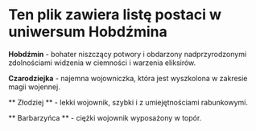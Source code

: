 # Ten plik zawiera listę postaci w uniwersum Hobdźmina

**Hobdźmin** - bohater niszczący potwory i obdarzony nadprzyrodzonymi zdolnościami widzenia w ciemności i warzenia eliksirów.

**Czarodziejka** - najemna wojowniczka, która jest wyszkolona w zakresie magii wojennej.

** Złodziej ** - lekki wojownik, szybki i z umiejętnościami rabunkowymi.

** Barbarzyńca ** - ciężki wojownik wyposażony w topór.
